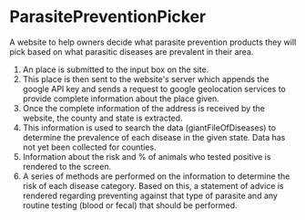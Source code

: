 # ParasitePreventionPicker

A website to help owners decide what parasite prevention products they will pick based on what parasitic diseases are prevalent in their area. 

1. An place is submitted to the input box on the site. 
2. This place is then sent to the website's server which appends the google API key and sends a request to google geolocation services to provide complete information about the place given. 
3. Once the complete information of the address is received by the website, the county and state is extracted. 
4. This information is used to search the data (giantFileOfDiseases) to determine the prevalence of each disease in the given state. Data has not yet been collected for counties. 
5. Information about the risk and % of animals who tested positive is rendered to the screen. 
6. A series of methods are performed on the information to determine the risk of each disease category. Based on this, a statement of advice is rendered regarding preventing against that type of parasite and any routine testing (blood or fecal) that should be performed.  

